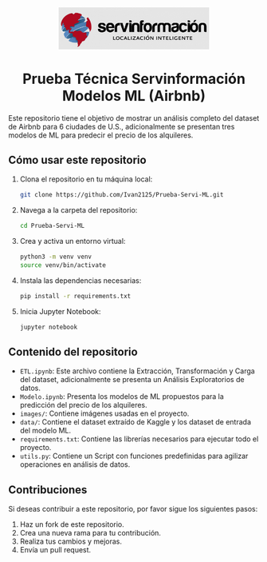 <div align="center">
<img src='./images/servi.png' width=60%>
  <h1>Prueba Técnica Servinformación Modelos ML (Airbnb)</h1>
</div>

Este repositorio tiene el objetivo de mostrar un análisis completo del dataset de Airbnb para 6 ciudades de U.S., adicionalmente se presentan tres modelos de ML para predecir el precio de los alquileres.

## Cómo usar este repositorio

1. Clona el repositorio en tu máquina local:

    ```bash
    git clone https://github.com/Ivan2125/Prueba-Servi-ML.git
    ```

2. Navega a la carpeta del repositorio:

    ```bash
    cd Prueba-Servi-ML
    ```

3. Crea y activa un entorno virtual:

    ```bash
    python3 -m venv venv
    source venv/bin/activate
    ```

4. Instala las dependencias necesarias:

    ```bash
    pip install -r requirements.txt
    ```

5. Inicia Jupyter Notebook:

    ```bash
    jupyter notebook
    ```

## Contenido del repositorio

- `ETL.ipynb`: Este archivo contiene la Extracción, Transformación y Carga del dataset, adicionalmente se presenta un Análisis Exploratorios de datos.
- `Modelo.ipynb`: Presenta los modelos de ML propuestos para la predicción del precio de los alquileres.
- `images/`: Contiene imágenes usadas en el proyecto.
- `data/`: Contiene el dataset extraído de Kaggle y los dataset de entrada del modelo ML.
- `requirements.txt`: Contiene las librerías necesarios para ejecutar todo el proyecto.
- `utils.py`: Contiene un Script con funciones predefinidas para agilizar operaciones en análisis de datos.

## Contribuciones

Si deseas contribuir a este repositorio, por favor sigue los siguientes pasos:

1. Haz un fork de este repositorio.
2. Crea una nueva rama para tu contribución.
3. Realiza tus cambios y mejoras.
4. Envía un pull request.
